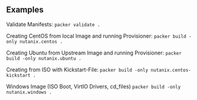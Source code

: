 ## Examples
Validate Manifests:
`packer validate .`

Creating CentOS from local Image and running Provisioner:
`packer build -only nutanix.centos .`

Creating Ubuntu from Upstream Image and running Provisioner:
`packer build -only nutanix.ubuntu .`

Creating from ISO with Kickstart-File:
`packer build -only nutanix.centos-kickstart .`

Windows Image (ISO Boot, VirtIO Drivers, cd_files)
`packer build -only nutanix.windows .`


